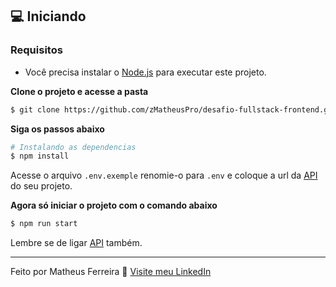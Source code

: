 ## 💻 Iniciando

### Requisitos

- Você precisa instalar o [Node.js](https://nodejs.org/en/download/) para executar este projeto.

**Clone o projeto e acesse a pasta**

```bash
$ git clone https://github.com/zMatheusPro/desafio-fullstack-frontend.git && cd desafio-fullstack-frontend
```

**Siga os passos abaixo**

```bash
# Instalando as dependencias
$ npm install
```

Acesse o arquivo `.env.exemple` renomie-o para `.env` e coloque a url da [API](https://github.com/zMatheusPro/desafio-fullstack-backend) do seu projeto.



**Agora só iniciar o projeto com o comando abaixo**

```bash
$ npm run start
```

Lembre se de ligar [API](https://github.com/zMatheusPro/desafio-fullstack-backend) também.

---

Feito por Matheus Ferreira 👋 [Visite meu LinkedIn](https://www.linkedin.com/in/matheus-ferreira-25a58b208/)
